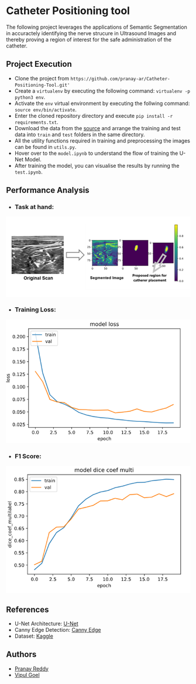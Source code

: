 # Catheter Positioning tool

The following project leverages the applications of Semantic Segmentation in accuractely identifying the nerve strucure in Ultrasound Images and thereby proving a region of interest for the safe administration of the catheter.

## Project Execution

- Clone the project from `https://github.com/pranay-ar/Catheter-Positioning-Tool.git'`
- Create a `virtualenv` by executing the following command: `virtualenv -p python3 env`.
- Activate the `env` virtual environment by executing the follwing command: `source env/bin/activate`.
- Enter the cloned repository directory and execute `pip install -r requirements.txt`.
- Download the data from the [source](https://www.kaggle.com/c/ultrasound-nerve-segmentation/data) and arrange the training and test data into `train` and `test` folders in the same directory.
- All the utility functions required in training and preprocessing the images can be found in `utils.py`.
- Hover over to the `model.ipynb` to understand the flow of training the U-Net Model. 
- After training the model, you can visualise the results by running the `test.ipynb`.

## Performance Analysis

- ### Task at hand: 

![Result](result.png)

- ### Training Loss:

![Loss-Graph](training-loss.png)

- ### F1 Score:

![F1-Score](dice-coefficient.png)

## References

- U-Net Architecture: [U-Net](https://arxiv.org/abs/1505.04597)
- Canny Edge Detection: [Canny Edge](https://docs.opencv.org/master/da/d22/tutorial_py_canny.html)
- Dataset: [Kaggle](https://www.kaggle.com/c/ultrasound-nerve-segmentation/data)

## Authors

- [Pranay Reddy](https://github.com/pranay-ar)
- [Vipul Goel](https://github.com/deto-5420)